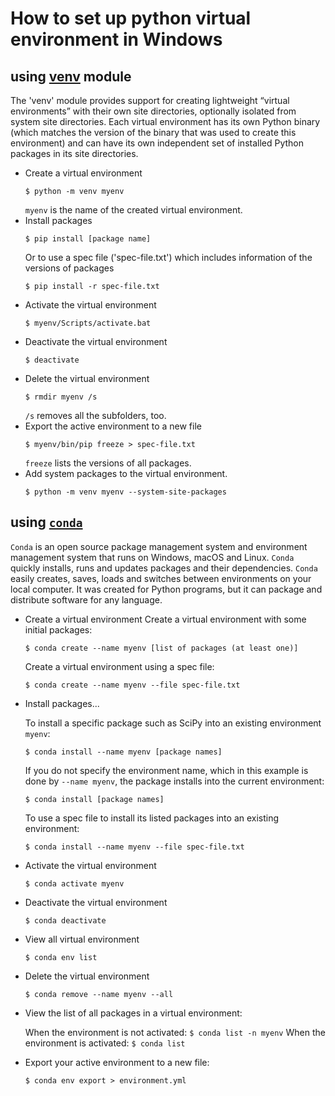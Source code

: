 # How to set up python virtual environment in Windows

## using [**venv**](https://docs.python.org/3/library/venv.html) module

The 'venv' module provides support for creating lightweight “virtual environments” with their own site directories, optionally isolated from system site directories. Each virtual environment has its own Python binary (which matches the version of the binary that was used to create this environment) and can have its own independent set of installed Python packages in its site directories.

- Create a virtual environment
    ```
    $ python -m venv myenv
    ```
    `myenv` is the name of the created virtual environment.
- Install packages
    ``` 
    $ pip install [package name]
    ```
    Or to use a spec file ('spec-file.txt') which includes information of the versions of packages
    ``` 
    $ pip install -r spec-file.txt
    ```
- Activate the virtual environment
    ```
    $ myenv/Scripts/activate.bat
    ```
- Deactivate the virtual environment
    ```
    $ deactivate
    ```
- Delete the virtual environment
    ```
    $ rmdir myenv /s
    ```
    `/s` removes all the subfolders, too.
- Export the active environment to a new file
    ```
    $ myenv/bin/pip freeze > spec-file.txt
    ```
    `freeze` lists the versions of all packages.
- Add system packages to the virtual environment.
    ```
    $ python -m venv myenv --system-site-packages
    ```

## using **[`conda`](https://docs.conda.io/en/latest/)**

`Conda` is an open source package management system and environment management system that runs on Windows, macOS and Linux. `Conda` quickly installs, runs and updates packages and their dependencies. `Conda` easily creates, saves, loads and switches between environments on your local computer. It was created for Python programs, but it can package and distribute software for any language. 


- Create a virtual environment
    Create a virtual environment with some initial packages:
    ```
    $ conda create --name myenv [list of packages (at least one)]
    ```
    Create a virtual environment using a spec file:
    ```
    $ conda create --name myenv --file spec-file.txt
    ```
- Install packages...

    To install a specific package such as SciPy into an existing environment `myenv`:
    ```
    $ conda install --name myenv [package names]
    ```
    If you do not specify the environment name, which in this example is done by `--name myenv`, the package installs into the current environment:
    ```
    $ conda install [package names]
    ```
    To use a spec file to install its listed packages into an existing environment:
    ```
    $ conda install --name myenv --file spec-file.txt   
    ```  
- Activate the virtual environment
    ```
    $ conda activate myenv
    ```
- Deactivate the virtual environment
    ```
    $ conda deactivate
    ```
- View all virtual environment
    ```
    $ conda env list
    ```
- Delete the virtual environment
    ```
    $ conda remove --name myenv --all
    ```
- View the list of all packages in a virtual environment:

    When the environment is not activated:
        ```
        $ conda list -n myenv
        ```
    When the environment is activated:
        ```
        $ conda list
        ```
- Export your active environment to a new file:
    ```
    $ conda env export > environment.yml
    ```


